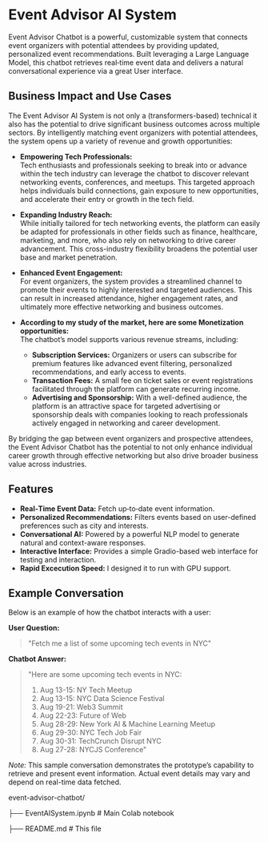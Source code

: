 # Event Advisor AI System

Event Advisor Chatbot is a powerful, customizable system that connects event organizers with potential attendees by providing updated, personalized event recommendations. Built leveraging a Large Language Model, this chatbot retrieves real‑time event data and delivers a natural conversational experience via a great User interface.

## Business Impact and Use Cases

The Event Advisor AI System is not only a (transformers-based) technical it also has the potential to drive significant business outcomes across multiple sectors. By intelligently matching event organizers with potential attendees, the system opens up a variety of revenue and growth opportunities:

- **Empowering Tech Professionals:**  
  Tech enthusiasts and professionals seeking to break into or advance within the tech industry can leverage the chatbot to discover relevant networking events, conferences, and meetups. This targeted approach helps individuals build connections, gain exposure to new opportunities, and accelerate their entry or growth in the tech field.

- **Expanding Industry Reach:**  
  While initially tailored for tech networking events, the platform can easily be adapted for professionals in other fields such as finance, healthcare, marketing, and more, who also rely on networking to drive career advancement. This cross-industry flexibility broadens the potential user base and market penetration.

- **Enhanced Event Engagement:**  
  For event organizers, the system provides a streamlined channel to promote their events to highly interested and targeted audiences. This can result in increased attendance, higher engagement rates, and ultimately more effective networking and business outcomes.

- **According to my study of the market, here are some Monetization opportunities:**  
  The chatbot’s model supports various revenue streams, including:
  - **Subscription Services:** Organizers or users can subscribe for premium features like advanced event filtering, personalized recommendations, and early access to events.
  - **Transaction Fees:** A small fee on ticket sales or event registrations facilitated through the platform can generate recurring income.
  - **Advertising and Sponsorship:** With a well-defined audience, the platform is an attractive space for targeted advertising or sponsorship deals with companies looking to reach professionals actively engaged in networking and career development.

By bridging the gap between event organizers and prospective attendees, the Event Advisor Chatbot has the potential to not only enhance individual career growth through effective networking but also drive broader business value across industries.


## Features

- **Real‑Time Event Data:** Fetch up‑to‑date event information.
- **Personalized Recommendations:** Filters events based on user-defined preferences such as city and interests.
- **Conversational AI:** Powered by a powerful NLP model to generate natural and context-aware responses.
- **Interactive Interface:** Provides a simple Gradio-based web interface for testing and interaction.
- **Rapid Excecution Speed:** I designed it to run with GPU support.

## Example Conversation

Below is an example of how the chatbot interacts with a user:

**User Question:**  
> "Fetch me a list of some upcoming tech events in NYC"

**Chatbot Answer:**  
> "Here are some upcoming tech events in NYC:  
> 1. Aug 13-15: NY Tech Meetup  
> 2. Aug 13-15: NYC Data Science Festival  
> 3. Aug 19-21: Web3 Summit  
> 4. Aug 22-23: Future of Web  
> 5. Aug 28-29: New York AI & Machine Learning Meetup  
> 6. Aug 29-30: NYC Tech Job Fair  
> 7. Aug 30-31: TechCrunch Disrupt NYC  
> 8. Aug 27-28: NYCJS Conference"

*Note:* This sample conversation demonstrates the prototype’s capability to retrieve and present event information. Actual event details may vary and depend on real-time data fetched.

event-advisor-chatbot/

├── EventAISystem.ipynb  # Main Colab notebook

├── README.md                  # This file


